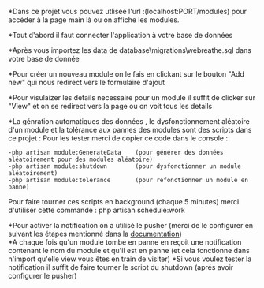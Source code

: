 
*Dans ce projet vous pouvez utlisée l'url :(localhost:PORT/modules) pour accéder à la page main là ou on affiche les modules.

*Tout d'abord il faut connecter l'application à votre base de données

*Après vous importez les data de database\migrations\webreathe.sql dans votre base de donnée

*Pour créer un nouveau module on le fais en clickant sur le bouton "Add new" qui nous redirect vers le formulaire d'ajout

*Pour visulaizer les details necessaire pour un module il suffit de clicker sur "View" et on se redirect vers la page ou on voit tous les details

*La génration automatiques des données , le dysfonctionnement aléatoire d'un module et la tolérance aux pannes des modules sont des scripts dans ce projet :
Pour les tester merci de copier ce code dans le console :
```
-php artisan module:GenerateData    (pour générer des données aléatoirement pour des modules aléatoire)
-php artisan module:shutdown        (pour dysfonctionner un module aléatoirement)
-php artisan module:tolerance       (pour refonctionner un module en panne)
```
Pour faire tourner ces scripts en background (chaque 5 minutes) merci d'utiliser cette commande : php artisan schedule:work

*Pour activer la notification on a utilisé le pusher (merci de le configurer en suivant les étapes mentionné dans la [documentation]( https://laravel.com/docs/9.x/broadcasting)) <br />
*A chaque fois qu'un module tombe en panne en reçoit une notification contenant le nom du module et qu'il est en panne (et cela fonctionne dans n'import qu'elle view vous êtes en train de visiter)
*Si vous voulez tester la notification il suffit de faire tourner le script du shutdown (aprés avoir configurer le pusher)
